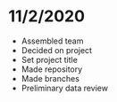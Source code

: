 # 11/2/2020

- Assembled team
- Decided on project
- Set project title
- Made repository
- Made branches
- Preliminary data review
